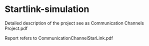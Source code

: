# Startlink-simulation
Detailed description of the project see as Communication Channels Project.pdf

Report refers to CommunicationChannelStarLink.pdf
